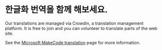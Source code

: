 # 한글화 번역을 함께 해보세요.

Our translations are managed via Crowdin, a translation management platform. It is free to join and you can volunteer to translate parts of the web site.

See the [Microsoft MakeCode translation](https://makecode.com/translate) page for more information.